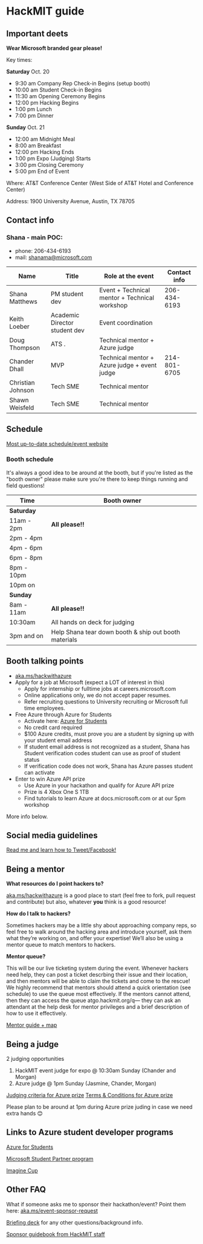 # HackMIT guide

## Important deets
**Wear Microsoft branded gear please!** 

Key times:

**Saturday** Oct. 20
- 9:30 am    Company Rep Check-in Begins (setup booth)
- 10:00 am  Student Check-in Begins
- 11:30 am  Opening Ceremony Begins
- 12:00 pm  Hacking Begins
- 1:00 pm    Lunch
- 7:00 pm    Dinner

**Sunday** Oct. 21
- 12:00 am Midnight Meal
- 8:00 am   Breakfast
- 12:00 pm Hacking Ends
- 1:00 pm   Expo (Judging)  Starts
- 3:00 pm   Closing Ceremony
- 5:00 pm   End of Event

Where: AT&T Conference Center (West Side of AT&T Hotel and Conference Center)

Address: 1900 University Avenue, Austin, TX 78705
 

## Contact info
### Shana - main POC: 
- phone: 206-434-6193
- mail: shanama@microsoft.com

| Name               | Title                         |  Role at the event                            | Contact info |
| ------------------ | ----------------------------- | --------------------------------------------- | ------------ |
| Shana Matthews     | PM student dev                | Event + Technical mentor + Technical workshop | 206-434-6193 |
| Keith Loeber       | Academic Director student dev | Event coordination                            |  |
| Doug Thompson      | ATS .                         | Technical mentor + Azure judge                |  |
| Chander Dhall      | MVP                           | Technical mentor + Azure judge + event judge  | 214-801-6705 |
| Christian Johnson  | Tech SME                      | Technical mentor                              |  |
| Shawn Weisfeld     | Tech SME                      | Technical mentor                              |  |




## Schedule
[Most up-to-date schedule/event website](https://hacktx.com/) 

### Booth schedule
It's always a good idea to be around at the booth, but if you're listed as the "booth owner" please make sure you're there to keep things running and field questions!

| Time               | Booth owner                                           | 
| ------------------ | ----------------------------------------------------- |
| **Saturday**       |                                                       |
| 11am - 2pm         | **All please!!**                                      |
| 2pm - 4pm          |                                                       |
| 4pm - 6pm          |                                                       |
| 6pm - 8pm          |                                                       |
| 8pm - 10pm         |                                                       |
| 10pm on            |                                                       |
| **Sunday**         |                                                       |
| 8am - 11am         | **All please!!**                                      |
| 10:30am            | All hands on deck for judging                         |
| 3pm and on         | Help Shana tear down booth & ship out booth materials |  

## Booth talking points
- [aka.ms/hackwithazure](https://aka.ms/hackwithazure)
- Apply for a job at Microsoft (expect a LOT of interest in this)
   - Apply for internship or fulltime jobs at careers.microsoft.com
   - Online applications only, we do not accept paper resumes.
   - Refer recruiting questions to University recruiting or Microsoft full time employees.
- Free Azure through Azure for Students
   - Activate here: [Azure for Students](https://aka.ms/a4s)
   - No credit card required
   - $100 Azure credits, must prove you are a student by signing up with your student email address
   - If student email address is not recognized as a student, Shana has Student verification codes student can use as proof of student status
   - If verification code does not work, Shana has Azure passes student can activate
- Enter to win Azure API prize
   - Use Azure in your hackathon and qualify for Azure API prize
   - Prize is 4 Xbox One S 1TB
   - Find tutorials to learn Azure at docs.microsoft.com or at our 5pm workshop

     
More info below.


## Social media guidelines
[Read me and learn how to Tweet/Facebook!](../socialguidance.pdf)

## Being a mentor
**What resources do I point hackers to?**

[aka.ms/hackwithazure](https://aka.ms/hackwithazure) is a good place to start (feel free to fork, pull request and contribute) but also, whatever **you** think is a good resource!

**How do I talk to hackers?​** 

Sometimes hackers may be a little shy about approaching company reps, so feel free to walk around the hacking area and introduce yourself, ask them what they’re working on, and offer your expertise! We’ll also be using a mentor queue to match mentors to hackers.

**Mentor queue?**​ ​

This will be our live ticketing system during the event. Whenever hackers need help, they can post a ticket descrbing their issue and their location, and then mentors will be able to claim the tickets and come to the rescue! We highly recommend that mentors should attend a quick orientation (see schedule) to use the queue most effectively. If the mentors cannot attend, then they can access the queue at ​go.hackmit.org/q​— they can ask an attendant at the help desk for mentor privileges and a brief description of how to use it effectively.


[Mentor guide + map](hackmit_mentorguide.pdf)

## Being a judge
2 judging opportunities
1. HackMIT event judge for expo @ 10:30am Sunday (Chander and Morgan)
1. Azure judge @ 1pm Sunday (Jasmine, Chander, Morgan)

[Judging criteria for Azure prize](../hackjudging.png)
[Terms & Conditions for Azure prize](TCs.pdf)

Please plan to be around at 1pm during Azure prize juding in case we need extra hands 😊

## Links to Azure student developer programs
[Azure for Students](https://aka.ms/a4s)

[Microsoft Student Partner program](https://imagine.microsoft.com/en-us/msp)

[Imagine Cup](https://imaginecup.microsoft.com/en-us/Events?id=0)

## Other FAQ
What if someone asks me to sponsor their hackathon/event?
Point them here: [aka.ms/event-sponsor-request](https://aka.ms/event-sponsor-request)

[Briefing deck](hackmit_briefingdeck.pdf) for any other questions/background info.

[Sponsor guidebook from HackMIT staff](hackmit_sponsorshipguide.pdf)

